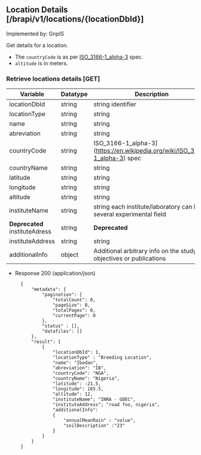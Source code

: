 ## Location Details [/brapi/v1/locations/{locationDbId}]

Implemented by:  GnpIS

Get details for a location.

* The `countryCode` is as per [ISO_3166-1_alpha-3](https://en.wikipedia.org/wiki/ISO_3166-1_alpha-3) spec.
* `altitude` is in meters.


### Retrieve locations details [GET]

| Variable                | Datatype        | Description                                             | Required |
| ----------------------- | --------------- | ------------------------------------------------------- | :------: |
| locationDbId            | string          | string identifier                                       |    Y     |
| locationType            | string          | string                                                  |    Y     |
| name                    | string          | string                                                  |    Y     |
| abreviation             | string          | string                                                  |          |
| countryCode             | string          | ISO_3166-1_alpha-3](https://en.wikipedia.org/wiki/ISO_3166-1_alpha-3) spec  |          |
| countryName             | string          | string                                        |          |
| latitude                | string          | string                                        |          |
| longitude               | string          | string                                        |          |
| altitude                | string          | string                                        |          |
| instituteName           | string          | string   each institute/laboratory can have several experimental field    |          |
| **Deprecated** instituteAdress         | string          | **Deprecated**                           |          |
| instituteAddress        | string          | string                                        |          |
| additionalInfo          | object          | Additional arbitrary info on the study, like objectives or publications |          |


+ Response 200 (application/json)
        
        {
            "metadata": {
                "pagination": { 
                    "totalCount": 0,
                    "pageSize": 0,
                    "totalPages": 0,
                    "currentPage": 0
                },
                "status" : [],
                "datafiles": []
            },
            "result": {
                {
                    "locationDbId": 1,
                    "locationType" : "Breeding Location",
                    "name": "Ibadan",
                    "abreviation": "IB",
                    "countryCode": "NGA",
                    "countryName": "Nigeria",
                    "latitude": -21.5,
                    "longitude": 165.5,
                    "altitude": 12,
                    "instituteName"; "INRA - GDEC",
                    "instituteAddress"; "road foo, nigeria",
                    "additionalInfo": 
                    {
                        "annualMeanRain" : "value", 
                        "soilDescription" :"23"
                    }
                }
            }
        }

